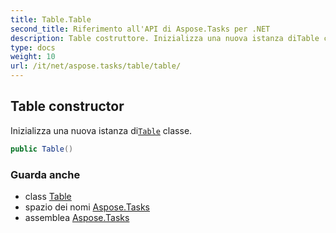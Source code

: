 ```yaml
---
title: Table.Table
second_title: Riferimento all'API di Aspose.Tasks per .NET
description: Table costruttore. Inizializza una nuova istanza diTable classe.
type: docs
weight: 10
url: /it/net/aspose.tasks/table/table/
---
```

## Table constructor

Inizializza una nuova istanza di[`Table`](../) classe.

```csharp
public Table()
```

### Guarda anche

* class [Table](../)
* spazio dei nomi [Aspose.Tasks](../../table/)
* assemblea [Aspose.Tasks](../../../)


